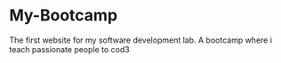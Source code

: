 # My-Bootcamp
The first website for my software development lab. A bootcamp where i teach passionate people to cod3
